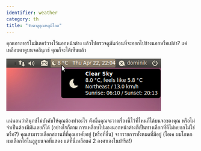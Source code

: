 ```yaml
---
identifier: weather
category: th
title: "จับตาดูอุณหภูมิโลก"
---
```


คุณเอาเทอร์โมมิเตอร์วางไว้นอกหน้าต่าง แล้วไปตรวจดูมันก่อนที่จะออกไปข้างนอกหรือเปล่า? แค่เหลือบตาดูบนจอลินุกซ์ คุณก็จะได้เห็นแล้ว

<img src="/img/weather.png" />

แน่นอนว่าลินุกซ์ไม่บังคับให้คุณต้องทำอะไร ดังนั้นคุณจะวางเรื่องนี้ไว้ที่ไหนก็ได้บนจอของคุณ หรือไม่จำเป็นต้องมีมันเลยก็ได้ (อย่างไรก็ตาม การเหลือบไปมองนอกหน้าต่างก็เป็นทางเลือกที่ดีไม่หยอกไม่ใช่หรือ?) คุณสามารถเลือกสถานที่ที่คุณอาศัยอยู่ (หรือที่อื่น) จากรายการทั้งหมดที่มีอยู่ (โอเค ผมโกหก ผมเลือกโฮโนลูลูบนจอที่แสดง แต่ที่นี่เหลือแค่ 2 องศาเองในปารีส!)




